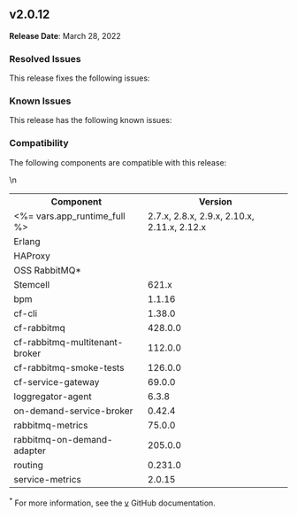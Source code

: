 ## <a id="2-0-12"></a> v2.0.12

**Release Date**: March 28, 2022

### Resolved Issues

This release fixes the following issues:


### Known Issues

This release has the following known issues:


### Compatibility

The following components are compatible with this release:

<table class="nice"> <th>Component</th> <th>Version</th> 	<tr>
		<td><%= vars.app_runtime_full %></td>
		<td>2.7.x, 2.8.x, 2.9.x, 2.10.x, 2.11.x, 2.12.x</td>
	</tr>
	<tr>
		<td>Erlang</td>
		<td></td>
	</tr>
	<tr>
		<td>HAProxy</td>
		<td></td>
	</tr>
	<tr>
		<td>OSS RabbitMQ*</td>
		<td></td>
	</tr>
	<tr>
		<td>Stemcell</td>
		<td>621.x</td>
	</tr>
	<tr>
		<td>bpm</td>
		<td>1.1.16</td>
	</tr>
	<tr>
		<td>cf-cli</td>
		<td>1.38.0</td>
	</tr>
	<tr>
		<td>cf-rabbitmq</td>
		<td>428.0.0</td>
	</tr>
	<tr>
		<td>cf-rabbitmq-multitenant-broker</td>
		<td>112.0.0</td>
	</tr>
	<tr>
		<td>cf-rabbitmq-smoke-tests</td>
		<td>126.0.0</td>
	</tr>
	<tr>
		<td>cf-service-gateway</td>
		<td>69.0.0</td>
	</tr>
	<tr>
		<td>loggregator-agent</td>
		<td>6.3.8</td>
	</tr>
	<tr>
		<td>on-demand-service-broker</td>
		<td>0.42.4</td>
	</tr>
	<tr>
		<td>rabbitmq-metrics</td>
		<td>75.0.0</td>
	</tr>
	<tr>
		<td>rabbitmq-on-demand-adapter</td>
		<td>205.0.0</td>
	</tr>
	<tr>
		<td>routing</td>
		<td>0.231.0</td>
	</tr>
	<tr>
		<td>service-metrics</td>
		<td>2.0.15</td>
	</tr>\n</table>

<sup>*</sup> For more information, see the <a href="https://github.com/rabbitmq/rabbitmq-server/releases/tag/v">v</a> GitHub documentation.
